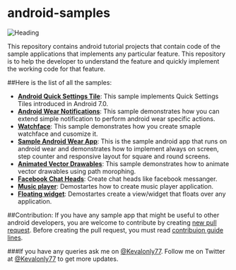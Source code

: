 # android-samples

![Heading](https://github.com/kevalpatel2106/android-samples/blob/master/WearableApp/asstes/heading.png)

This repository contains android tutorial projects that contain code of the sample applications that implements any particular feature. This repository is to help the developer to understand the feature and quickly implement the working code for that feature.

##Here is the list of all the samples:
- [**Android Quick Settings Tile**](https://github.com/kevalpatel2106/android-samples/tree/master/Android-N-Quick-Settings): This sample implements Quick Settings Tiles introduced in Android 7.0.
- [**Android Wear Notifications**](https://github.com/kevalpatel2106/android-samples/tree/master/Wearable%20Notification): This sample demonstrates how you can extend simple notification to perform android wear specific actions.
- [**Watchface**](https://github.com/kevalpatel2106/android-samples/tree/master/WatchfaceSample): This sample demonstrates how you create smaple watchface and cusomize it.
- [**Sample Android Wear App**](https://github.com/kevalpatel2106/android-samples/tree/master/WearableApp): This is the sample android app that runs on android wear and demonstrates how to implement always on screen, step counter and responsive layout for square and round screens. 
- [**Animated Vector Drawables**](https://github.com/kevalpatel2106/android-samples/tree/master/Animated%20Vector%20Drawables): This sample demonstrates how to animate vector drawables using path morophing.
- [**Facebook Chat Heads**](https://github.com/kevalpatel2106/android-samples/tree/master/Facebook%20Chat%20Heads): Create chat heads like facebook messanger.
- [**Music player**](https://github.com/kevalpatel2106/android-samples/tree/master/MusicPlayer): Demostartes how to create music player application.
- [**Floating widget**](https://github.com/kevalpatel2106/android-samples/tree/master/Foating%20Widget): Demostartes create a view/widget that floats over any application.

##Contribution:
If you have any sample app that might be useful to other android developers, you are welcome to contribute by creating [new pull request](https://github.com/kevalpatel2106/android-samples/pulls). Before creating the pull request, you must read [contribuion guide lines](https://github.com/kevalpatel2106/android-samples/blob/master/CONTRIBUTING.md).

###If you have any queries ask me on [@Kevalonly77](https://twitter.com/Kevalonly77). Follow me on Twitter at [@Kevalonly77](https://twitter.com/Kevalonly77) to get more updates. 
